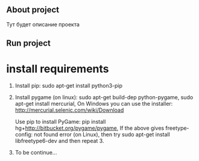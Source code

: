 ## About project
Тут будет описание проекта
## Run project
# install requirements
1. Install pip:
    sudo apt-get install python3-pip

2. Install pygame (on linux):
    sudo apt-get build-dep python-pygame,
    sudo apt-get install mercurial,
    On Windows you can use the installer: http://mercurial.selenic.com/wiki/Download

    Use pip to install PyGame:
    pip install hg+http://bitbucket.org/pygame/pygame,
    If the above gives freetype-config: not found error (on Linux), then try sudo apt-get install libfreetype6-dev and then repeat 3.

3. To be continue...